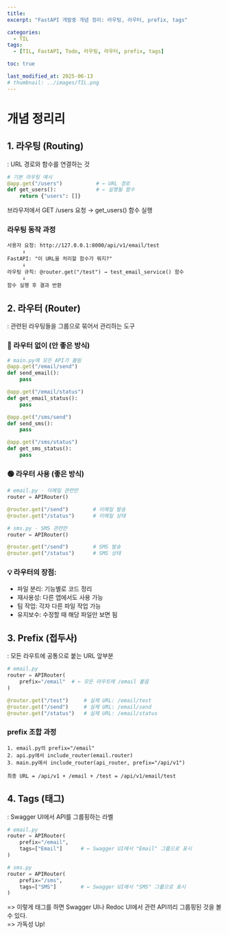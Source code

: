 ```yaml
---
title:  
excerpt: "FastAPI 개발중 개념 정리: 라우팅, 라우터, prefix, tags"

categories:
  - TIL
tags:
  - [TIL, FastAPI, Todo, 라우팅, 라우터, prefix, tags]

toc: true

last_modified_at: 2025-06-13
# thumbnail: ../images/TIL.png
---
```


# 개념 정리리
## 1. 라우팅 (Routing)
: URL 경로와 함수를 연결하는 것     
```py
# 기본 라우팅 예시
@app.get("/users")           # ← URL 경로
def get_users():             # ← 실행될 함수
    return {"users": []}
```

브라우저에서 GET /users 요청 → get_users() 함수 실행

### 라우팅 동작 과정
```
사용자 요청: http://127.0.0.1:8000/api/v1/email/test
     ↓
FastAPI: "이 URL을 처리할 함수가 뭐지?"
     ↓
라우팅 규칙: @router.get("/test") → test_email_service() 함수
     ↓
함수 실행 후 결과 반환
```

## 2. 라우터 (Router)
: 관련된 라우팅들을 그룹으로 묶어서 관리하는 도구


### 🔴 라우터 없이 (안 좋은 방식)
```py
# main.py에 모든 API가 몰림
@app.get("/email/send")
def send_email():
    pass

@app.get("/email/status")  
def get_email_status():
    pass

@app.get("/sms/send")
def send_sms():
    pass

@app.get("/sms/status")
def get_sms_status():
    pass
```

### 🟢 라우터 사용 (좋은 방식)
```py
# email.py - 이메일 관련만
router = APIRouter()

@router.get("/send")        # 이메일 발송
@router.get("/status")      # 이메일 상태

# sms.py - SMS 관련만  
router = APIRouter()

@router.get("/send")        # SMS 발송
@router.get("/status")      # SMS 상태
```

### 💡 라우터의 장점:
- 파일 분리: 기능별로 코드 정리
- 재사용성: 다른 앱에서도 사용 가능
- 팀 작업: 각자 다른 파일 작업 가능
- 유지보수: 수정할 때 해당 파일만 보면 됨

## 3. Prefix (접두사)
: 모든 라우트에 공통으로 붙는 URL 앞부분

```py
# email.py
router = APIRouter(
    prefix="/email"  # ← 모든 라우트에 /email 붙음
)

@router.get("/test")     # 실제 URL: /email/test
@router.get("/send")     # 실제 URL: /email/send  
@router.get("/status")   # 실제 URL: /email/status
```

### prefix 조합 과정
```
1. email.py의 prefix="/email"
2. api.py에서 include_router(email.router)  
3. main.py에서 include_router(api_router, prefix="/api/v1")

최종 URL = /api/v1 + /email + /test = /api/v1/email/test
```

## 4. Tags (태그)
: Swagger UI에서 API를 그룹핑하는 라벨

```py
# email.py
router = APIRouter(
    prefix="/email",
    tags=["Email"]      # ← Swagger UI에서 "Email" 그룹으로 표시
)

# sms.py  
router = APIRouter(
    prefix="/sms",
    tags=["SMS"]        # ← Swagger UI에서 "SMS" 그룹으로 표시
)
```

=> 이렇게 태그를 하면 Swagger UI나 Redoc UI에서 관련 API끼리 그룹핑된 것을 볼 수 있다.      
=> 가독성 Up!